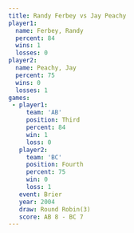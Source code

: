 ```yaml
---
title: Randy Ferbey vs Jay Peachy
player1:             
  name: Ferbey, Randy
  percent: 84        
  wins: 1            
  losses: 0          
player2:             
  name: Peachy, Jay  
  percent: 75        
  wins: 0            
  losses: 1          
games:
 - player1:         
     team: 'AB'     
     position: Third
     percent: 84    
     win: 1         
     loss: 0        
   player2:          
     team: 'BC'      
     position: Fourth
     percent: 75     
     win: 0          
     loss: 1         
   event: Brier        
   year: 2004          
   draw: Round Robin(3)
   score: AB 8 - BC 7  
---
```

